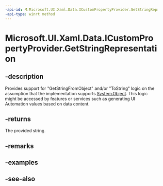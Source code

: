 ```yaml
---
-api-id: M:Microsoft.UI.Xaml.Data.ICustomPropertyProvider.GetStringRepresentation
-api-type: winrt method
---
```


<!-- Method syntax
public string GetStringRepresentation()
-->

# Microsoft.UI.Xaml.Data.ICustomPropertyProvider.GetStringRepresentation

## -description
Provides support for "GetStringFromObject" and/or "ToString" logic on the assumption that the implementation supports [System.Object](/dotnet/api/system.object?view=dotnet-uwp-10.0&preserve-view=true). This logic might be accessed by features or services such as generating UI Automation values based on data content.

## -returns
The provided string.

## -remarks

## -examples

## -see-also
